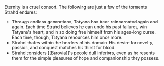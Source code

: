 Eternity is a cruel consort. The following are just a few of the torments Strahd endures:

-   Through endless generations, Tatyana has been reincarnated again and again. Each time Strahd believes he can undo his past failures, win Tatyana's heart, and in so doing free himself from his ages-long curse. Each time, though, Tatyana renounces him once more.
-   Strahd chafes within the borders of his domain. His desire for novelty, passion, and conquest matches his thirst for blood.
-   Strahd considers [[Barovia]]'s people dull inferiors, even as he resents them for the simple pleasures of hope and companionship they possess.